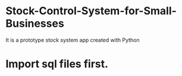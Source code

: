 # Stock-Control-System-for-Small-Businesses
It is a prototype stock system app created with Python

# Import sql files first.
